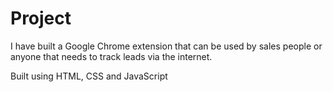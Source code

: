# Project
I have built a Google Chrome extension that can be used by sales people or anyone that needs to track leads via the internet.

Built using HTML, CSS and JavaScript 

